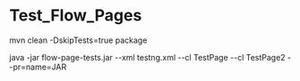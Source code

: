 # Test_Flow_Pages

mvn clean -DskipTests=true package


java -jar flow-page-tests.jar --xml testng.xml --cl TestPage --cl TestPage2 --pr=name=JAR
